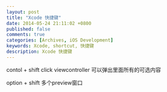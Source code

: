 ```yaml
---
layout: post
title: "Xcode 快捷键"
date: 2014-05-24 21:11:02 +0800
published: false
comments: true
categories: [Archives, iOS Development]
keywords: Xcode, shortcut, 快捷键
description: Xcode 快捷键
---
```

contol + shift click viewcontroller 可以弹出里面所有的可选内容

option + shift 多个preview窗口

